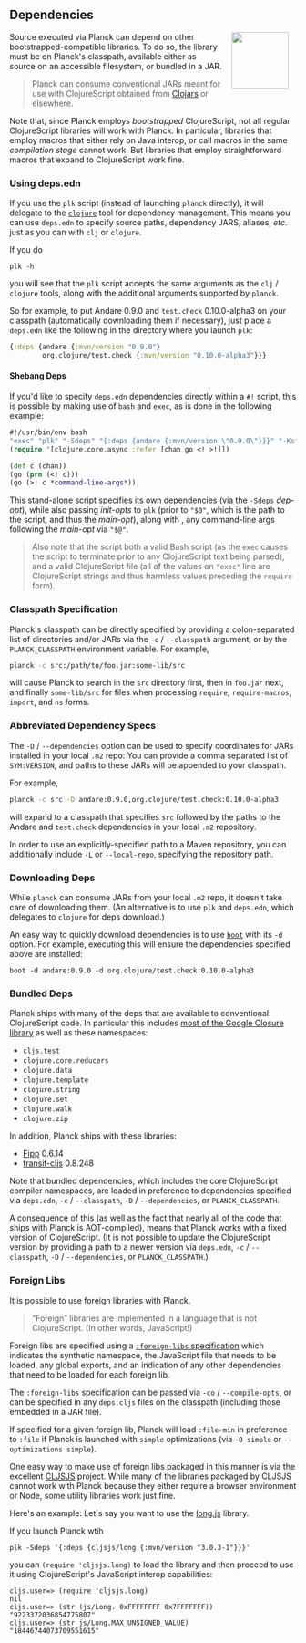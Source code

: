 ## Dependencies

<img width="100" align="right" style="margin: 0ex 1em" src="img/dependencies.jpg">
Source executed via Planck can depend on other bootstrapped-compatible libraries. To do so, the library must be on Planck's classpath, available either as source on an accessible filesystem, or bundled in a JAR.

> Planck can consume conventional JARs meant for use with ClojureScript obtained from [Clojars](https://clojars.org) or elsewhere.

Note that, since Planck employs _bootstrapped_ ClojureScript, not all regular ClojureScript libraries will work with Planck. In particular, libraries that employ macros that either rely on Java interop, or call macros in the same _compilation stage_ cannot work.  But libraries that employ straightforward macros that expand to ClojureScript work fine.

### Using deps.edn

If you use the `plk` script (instead of launching `planck` directly), it will delegate to the [`clojure`](https://clojure.org/guides/getting_started#_clojure_installer_and_cli_tools) tool for dependency management. This means you can use `deps.edn` to specify source paths, dependency JARS, aliases, _etc_. just as you can with `clj` or `clojure`.

If you do

```
plk -h
```

you will see that the `plk` script accepts the same arguments as the `clj` / `clojure` tools, along with the additional arguments supported by `planck`.

So for example, to put Andare 0.9.0 and `test.check` 0.10.0-alpha3 on your classpath (automatically downloading them if necessary), just place a  `deps.edn` like the following in the directory where you launch `plk`:

```clojure
{:deps {andare {:mvn/version "0.9.0"}
        org.clojure/test.check {:mvn/version "0.10.0-alpha3"}}}
```

#### Shebang Deps

If you'd like to specify `deps.edn` dependencies directly within a `#!` script, this is possible by making use of `bash` and `exec`, as is done in the following example:

```clojure
#!/usr/bin/env bash
"exec" "plk" "-Sdeps" "{:deps {andare {:mvn/version \"0.9.0\"}}}" "-Ksf" "$0" "$@"
(require '[clojure.core.async :refer [chan go <! >!]])

(def c (chan))
(go (prn (<! c)))
(go (>! c *command-line-args*))
```

This stand-alone script specifies its own dependencies (via the `-Sdeps` _dep-opt_), while also passing _init-opts_ to `plk` (prior to `"$0"`, which is the path to the script, and thus the _main-opt_), along with , any command-line args following the _main-opt_ via `"$@"`.

> Also note that the script both a valid Bash script (as the `exec` causes the script to terminate prior to any ClojureScript text being parsed), and a valid ClojureScript file (all of the values on `"exec"` line are ClojureScript strings and thus harmless values preceding the `require` form).

### Classpath Specification

Planck's classpath can be directly specified by providing a colon-separated list of directories and/or JARs via the `-c` / `-​-​classpath` argument, or by the `PLANCK_CLASSPATH` environment variable.
For example,

```sh
planck -c src:/path/to/foo.jar:some-lib/src
```

will cause Planck to search in the `src` directory first, then in `foo.jar` next, and finally `some-lib/src` for files when processing `require`, `require-macros`, `import`, and `ns` forms.

### Abbreviated Dependency Specs

The `-D` / `-​-​dependencies` option can be used to specify coordinates for JARs installed in your local `.m2` repo: You can provide a comma separated list of `SYM:VERSION`, and paths to these JARs will be appended to your classpath.

For example,

```sh
planck -c src -D andare:0.9.0,org.clojure/test.check:0.10.0-alpha3
```

will expand to a classpath that specifies `src` followed by the paths to the Andare and `test.check` dependencies in your local `.m2` repository.

In order to use an explicitly-specified path to a Maven repository, you can additionally include `-L` or `-​-​local-repo`, specifying the repository path.

### Downloading Deps

While `planck` can consume JARs from your local `.m2` repo, it doesn't take care of downloading them. (An alternative is to use `plk` and `deps.edn`, which delegates to `clojure` for deps download.) 

An easy way to quickly download dependencies is to use [`boot`](https://github.com/boot-clj/boot) with its `-d` option. For example, executing this will ensure the dependencies specified above are installed:

```
boot -d andare:0.9.0 -d org.clojure/test.check:0.10.0-alpha3
```



### Bundled Deps

Planck ships with many of the deps that are available to conventional ClojureScript code. In particular this includes [most of the Google Closure library](gcl.html) as well as these namespaces:

* `cljs.test`
* `clojure.core.reducers`
* `clojure.data`
* `clojure.template`
* `clojure.string`
* `clojure.set`
* `clojure.walk`
* `clojure.zip`

In addition, Planck ships with these libraries:

* [Fipp](https://github.com/brandonbloom/fipp) 0.6.14
* [transit-cljs](https://github.com/cognitect/transit-cljs) 0.8.248

Note that bundled dependencies, which includes the core ClojureScript compiler namespaces, are loaded in preference to dependencies specified via `deps.edn`, `-c` / `-​-​classpath`, `-D` / `-​-​dependencies`, or `PLANCK_CLASSPATH`.

A consequence of this (as well as the fact that nearly all of the code that ships with Planck is AOT-compiled), means that Planck works with a fixed version of ClojureScript. (It is not possible to update the ClojureScript version by providing a path to a newer version via `deps.edn`, `-c` / `-​-​classpath`, `-D` / `-​-​dependencies`, or `PLANCK_CLASSPATH`.)

### Foreign Libs

It is possible to use foreign libraries with Planck.

> “Foreign” libraries are implemented in a language that is not ClojureScript. (In other words, JavaScript!)

Foreign libs are specified using a [`:foreign-libs` specification](https://clojurescript.org/reference/compiler-options#foreign-libs) which indicates the synthetic namespace, the JavaScript file that needs to be loaded, any global exports, and an indication of any other dependencies that need to be loaded for each foreign lib.

The `:foreign-libs` specification can be passed via `-co` / `--compile-opts`, or can be specified in any `deps.cljs` files on the classpath (including those embedded in a JAR file). 

If specified for a given foreign lib, Planck will load `:file-min` in preference to `:file` if Planck is launched with `simple` optimizations (via `-O simple` or `--optimizations simple`).

One easy way to make use of foreign libs packaged in this manner is via the excellent [CLJSJS](http://cljsjs.github.io) project. While many of the libraries packaged by CLJSJS cannot work with Planck because they either require a browser environment or Node, some utility libraries work just fine.

Here's an example: Let's say you want to use the [long.js](https://github.com/dcodeIO/long.js) library. 

If you launch Planck wtih 

```
plk -Sdeps '{:deps {cljsjs/long {:mvn/version "3.0.3-1"}}}'
```

you can `(require 'cljsjs.long)` to load the library and then proceed to use it using ClojureScript's JavaScript interop capabilities:

```clojure-repl
cljs.user=> (require 'cljsjs.long)
nil
cljs.user=> (str (js/Long. 0xFFFFFFFF 0x7FFFFFFF))
"9223372036854775807"
cljs.user=> (str js/Long.MAX_UNSIGNED_VALUE)
"18446744073709551615"
```
